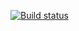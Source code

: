 [![Build status](https://ci.appveyor.com/api/projects/status/fjrof732uclc1r19?svg=true)](https://ci.appveyor.com/project/Manchester85/bankcard)
